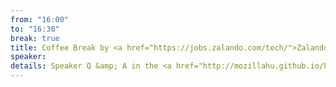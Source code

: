 ```yaml
---
from: "16:00"
to: "16:30"
break: true
title: Coffee Break by <a href="https://jobs.zalando.com/tech/">Zalando</a>
speaker:
details: Speaker Q &amp; A in the <a href="http://mozillahu.github.io/hackerlounge/#lightning-talks">Mozilla Hackerlounge</a> and in the <a href="https://jobs.zalando.com/tech/">Zalando</a> lounge
---
```

